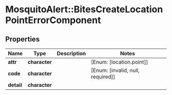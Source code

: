 # MosquitoAlert::BitesCreateLocationPointErrorComponent


## Properties
Name | Type | Description | Notes
------------ | ------------- | ------------- | -------------
**attr** | **character** |  | [Enum: [location.point]] 
**code** | **character** |  | [Enum: [invalid, null, required]] 
**detail** | **character** |  | 



